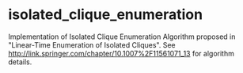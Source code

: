 # isolated_clique_enumeration
Implementation of Isolated Clique Enumeration Algorithm proposed in "Linear-Time Enumeration of Isolated Cliques". See http://link.springer.com/chapter/10.1007%2F11561071_13 for algorithm details.
